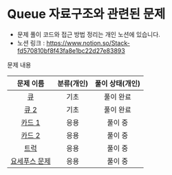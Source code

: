 # Queue 자료구조와 관련된 문제

- 문제 풀이 코드와 접근 방법 정리는 개인 노션에 있습니다.
- 노션 링크 : https://www.notion.so/Stack-fd570810bf8f43fa8e1bc22d27e83893

문제 내용

|                      문제 이름                       | 분류(개인) | 풀이 상태(개인) |
|:------------------------------------------------:|:------:|:---------:|
|    [큐](https://www.acmicpc.net/problem/10845)    |   기초   |   풀이 완료   |
|   [큐 2](https://www.acmicpc.net/problem/18258)   |   기초   |   풀이 완료   |
|   [카드 1](https://www.acmicpc.net/problem/2161)   |   응용   |   풀이 중    |
|   [카드 2](https://www.acmicpc.net/problem/2164)   |   응용   |   풀이 중    |
|   [트럭](https://www.acmicpc.net/problem/13335)    |   응용   |   풀이 중    |
| [요세푸스 문제](https://www.acmicpc.net/problem/1158) |   응용   |   풀이 중    |